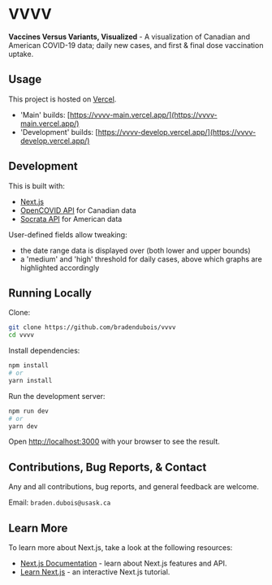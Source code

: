 # VVVV

**Vaccines Versus Variants, Visualized** - A visualization of Canadian and American COVID-19 data; daily new cases, and first & final dose vaccination uptake.

## Usage

This project is hosted on [Vercel](https://vercel.com).

- 'Main' builds: [https://vvvv-main.vercel.app/](https://vvvv-main.vercel.app/)
- 'Development' builds: [https://vvvv-develop.vercel.app/](https://vvvv-develop.vercel.app/)

## Development

This is built with:
- [Next.js](https://nextjs.org/)
- [OpenCOVID API](https://opencovid.ca/) for Canadian data
- [Socrata API](https://www.tylertech.com/products/socrata) for American data

User-defined fields allow tweaking:
- the date range data is displayed over (both lower and upper bounds)
- a 'medium' and 'high' threshold for daily cases, above which graphs are highlighted accordingly

## Running Locally

Clone:
```bash
git clone https://github.com/bradendubois/vvvv
cd vvvv
```

Install dependencies:
```bash
npm install
# or
yarn install
```

Run the development server:

```bash
npm run dev
# or
yarn dev
```

Open [http://localhost:3000](http://localhost:3000) with your browser to see the result.

## Contributions, Bug Reports, & Contact

Any and all contributions, bug reports, and general feedback are welcome. 

Email: `braden.dubois@usask.ca`

## Learn More

To learn more about Next.js, take a look at the following resources:

- [Next.js Documentation](https://nextjs.org/docs) - learn about Next.js features and API.
- [Learn Next.js](https://nextjs.org/learn) - an interactive Next.js tutorial.

